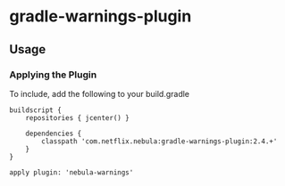 gradle-warnings-plugin
================================


## Usage

### Applying the Plugin

To include, add the following to your build.gradle

    buildscript {
        repositories { jcenter() }

        dependencies {
            classpath 'com.netflix.nebula:gradle-warnings-plugin:2.4.+'
        }
    }

    apply plugin: 'nebula-warnings'